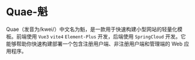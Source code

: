 # Quae-魁

Quae（发音为/kwei/）中文名为魁，是一款用于快速构建小型网站的轻量化模板。前端使用 `Vue3` `vite4` `Element-Plus` 开发，后端使用 `SpringCloud` 开发。它能够帮助你快速构建部署一个包含注册用户端、非注册用户端和管理端的 Web 应用程序。


<!-- <iframe src="//player.bilibili.com/player.html?aid=786787338&bvid=BV1414y1B7Na&cid=1223612545&page=1" scrolling="no" border="0" frameborder="no" framespacing="0" allowfullscreen="true" style="margin-top:10px;border-radius: 10px;width:100%;aspect-ratio: 16/9;box-shadow: 2px 2px 4px #c9c9c9;"> </iframe> -->